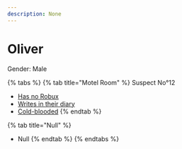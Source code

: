 ```yaml
---
description: None
---
```


# Oliver

Gender: Male

{% tabs %}
{% tab title="Motel Room" %}
Suspect No°12

* [Has no Robux](https://armless-detective-wiki-1.gitbook.io/armless-detective-wiki/clues/clues/hasnorobux)
* [Writes in their diary](https://armless-detective-wiki-1.gitbook.io/armless-detective-wiki/clues/clues/writesintheirdiary)
* [Cold-blooded](https://armless-detective-wiki-1.gitbook.io/armless-detective-wiki/clues/clues/cold-blooded)
{% endtab %}

{% tab title="Null" %}
* Null
{% endtab %}
{% endtabs %}
